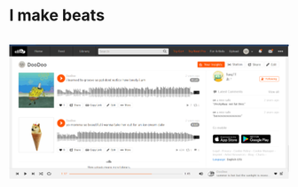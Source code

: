# I make beats
<br>
<div align="center">
  <img src="./images/soundcloud.png" alt="SoundCloud Image">
</div>